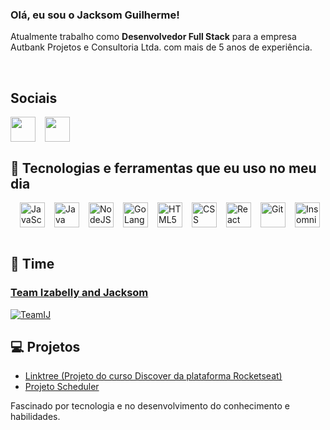 
### Olá, eu sou o Jacksom Guilherme! 
Atualmente trabalho como **Desenvolvedor Full Stack** para a empresa Autbank Projetos e Consultoria Ltda. com mais de 5 anos de experiência.

<br/>

## Sociais

<div style="display: flex; gap: 15px">
<a href="https://www.linkedin.com/in/jacksom-guilherme-0365741b4/" target="_blank">
    <img align="center" loading="lazy" src="https://cdn.jsdelivr.net/gh/devicons/devicon@latest/icons/linkedin/linkedin-original.svg" width="40" height="40" >
</a>
<a href="mailto:jacksom.guilherme@hotmail.com" target="_blank">
    <img align="center" loading="lazy" src="https://www.logo.wine/a/logo/Outlook.com/Outlook.com-Logo.wine.svg" width="40" height="40" >
</a>
</div>


## 🚀 Tecnologias e ferramentas que eu uso no meu dia

<div style="display: flex; gap: 15px"><br/>
    <img  align="center" alt="JavaScript"  src="https://cdn.jsdelivr.net/gh/devicons/devicon@latest/icons/javascript/javascript-original.svg" width="40" height="40" />
    <img  align="center" alt="Java"  src="https://cdn.jsdelivr.net/gh/devicons/devicon@latest/icons/java/java-original.svg" width="40" height="40" />
    <img align="center" alt="NodeJS" src="https://cdn.jsdelivr.net/gh/devicons/devicon@latest/icons/nodejs/nodejs-original-wordmark.svg"width="40" height="40"/>
    <img align="center" alt="GoLang" src="https://cdn.jsdelivr.net/gh/devicons/devicon@latest/icons/go/go-original.svg"width="40" height="40"/>
    <img align="center" alt="HTML5" src="https://cdn.jsdelivr.net/gh/devicons/devicon@latest/icons/html5/html5-original-wordmark.svg" width="40" height="40" />
    <img align="center" alt="CSS" src="https://cdn.jsdelivr.net/gh/devicons/devicon@latest/icons/css3/css3-original-wordmark.svg" width="40" height="40">
    <img align="center" alt="React" src="https://cdn.jsdelivr.net/gh/devicons/devicon@latest/icons/react/react-original.svg" width="40" height="40">
    <img align="center" alt="Git" src="https://cdn.jsdelivr.net/gh/devicons/devicon@latest/icons/git/git-plain.svg" width="40" height="40">
    <img align="center" alt="Insomnia" src="https://cdn.jsdelivr.net/gh/devicons/devicon@latest/icons/insomnia/insomnia-original.svg" width="40" height="40">
</div><br/>

## 👥 Time
### [Team Izabelly and Jacksom](https://github.com/TeamIJ)
[![TeamIJ](https://avatars.githubusercontent.com/u/149711427?s=200&v=4)](https://github.com/TeamIJ)

## 💻 Projetos

- [Linktree (Projeto do curso Discover da plataforma Rocketseat)](https://github.com/JacksomGuilherme/linktree)
- [Projeto Scheduler](https://github.com/TeamIJ/scheduler)

Fascinado por tecnologia e no desenvolvimento do conhecimento e habilidades.
